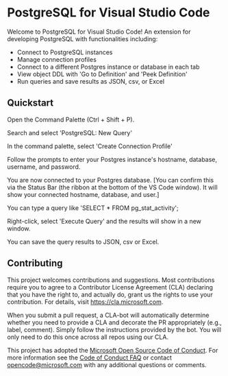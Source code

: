 # PostgreSQL for Visual Studio Code

Welcome to PostgreSQL for Visual Studio Code! An extension for developing PostgreSQL with functionalities including:

* Connect to PostgreSQL instances
* Manage connection profiles
* Connect to a different Postgres instance or database in each tab
* View object DDL with 'Go to Definition' and 'Peek Definition'
* Run queries and save results as JSON, csv, or Excel


## Quickstart

Open the Command Palette (Ctrl + Shift + P).

Search and select 'PostgreSQL: New Query'

In the command palette, select 'Create Connection Profile'

Follow the prompts to enter your Postgres instance's hostname, database, username, and password.

You are now connected to your Postgres database. [You can confirm this via the Status Bar (the ribbon at the bottom of the VS Code window). It will show your connected hostname, database, and user.]

You can type a query like 'SELECT * FROM pg_stat_activity';

Right-click, select 'Execute Query' and the results will show in a new window.

You can save the query results to JSON, csv or Excel.


## Contributing

This project welcomes contributions and suggestions.  Most contributions require you to agree to a
Contributor License Agreement (CLA) declaring that you have the right to, and actually do, grant us
the rights to use your contribution. For details, visit https://cla.microsoft.com.

When you submit a pull request, a CLA-bot will automatically determine whether you need to provide
a CLA and decorate the PR appropriately (e.g., label, comment). Simply follow the instructions
provided by the bot. You will only need to do this once across all repos using our CLA.

This project has adopted the [Microsoft Open Source Code of Conduct](https://opensource.microsoft.com/codeofconduct/).
For more information see the [Code of Conduct FAQ](https://opensource.microsoft.com/codeofconduct/faq/) or
contact [opencode@microsoft.com](mailto:opencode@microsoft.com) with any additional questions or comments.
